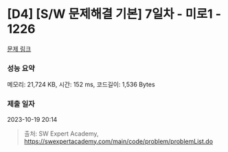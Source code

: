 # [D4] [S/W 문제해결 기본] 7일차 - 미로1 - 1226 

[문제 링크](https://swexpertacademy.com/main/code/problem/problemDetail.do?contestProbId=AV14vXUqAGMCFAYD) 

### 성능 요약

메모리: 21,724 KB, 시간: 152 ms, 코드길이: 1,536 Bytes

### 제출 일자

2023-10-19 20:14



> 출처: SW Expert Academy, https://swexpertacademy.com/main/code/problem/problemList.do